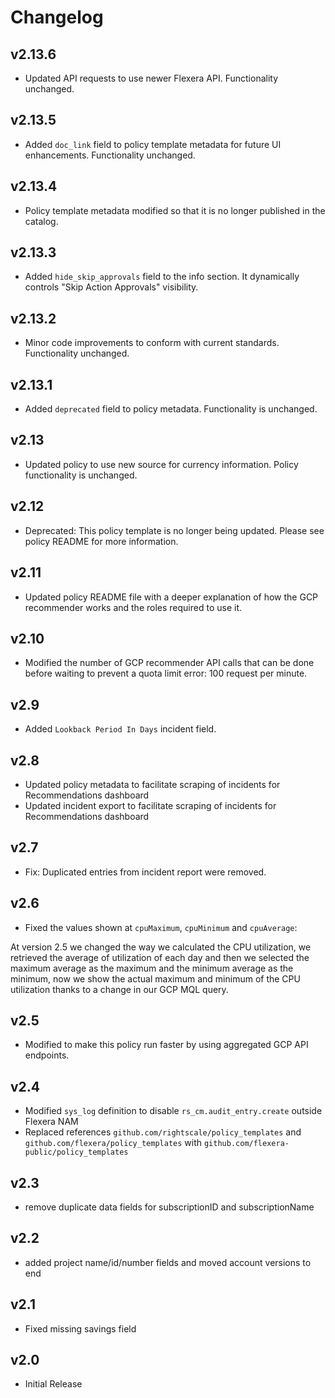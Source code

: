 # Changelog

## v2.13.6

- Updated API requests to use newer Flexera API. Functionality unchanged.

## v2.13.5

- Added `doc_link` field to policy template metadata for future UI enhancements. Functionality unchanged.

## v2.13.4

- Policy template metadata modified so that it is no longer published in the catalog.

## v2.13.3

- Added `hide_skip_approvals` field to the info section. It dynamically controls "Skip Action Approvals" visibility.

## v2.13.2

- Minor code improvements to conform with current standards. Functionality unchanged.

## v2.13.1

- Added `deprecated` field to policy metadata. Functionality is unchanged.

## v2.13

- Updated policy to use new source for currency information. Policy functionality is unchanged.

## v2.12

- Deprecated: This policy template is no longer being updated. Please see policy README for more information.

## v2.11

- Updated policy README file with a deeper explanation of how the GCP recommender works and the roles required to use it.

## v2.10

- Modified the number of GCP recommender API calls that can be done before waiting to prevent a quota limit error: 100 request per minute.

## v2.9

- Added `Lookback Period In Days` incident field.

## v2.8

- Updated policy metadata to facilitate scraping of incidents for Recommendations dashboard
- Updated incident export to facilitate scraping of incidents for Recommendations dashboard

## v2.7

- Fix: Duplicated entries from incident report were removed.

## v2.6

- Fixed the values shown at `cpuMaximum`, `cpuMinimum` and `cpuAverage`:

At version 2.5 we changed the way we calculated the CPU utilization, we retrieved the average of utilization of each day and then we selected the maximum average as the maximum and the minimum average as the minimum, now we show the actual maximum and minimum of the CPU utilization thanks to a change in our GCP MQL query.

## v2.5

- Modified to make this policy run faster by using aggregated GCP API endpoints.

## v2.4

- Modified `sys_log` definition to disable `rs_cm.audit_entry.create` outside Flexera NAM
- Replaced references `github.com/rightscale/policy_templates` and `github.com/flexera/policy_templates` with `github.com/flexera-public/policy_templates`

## v2.3

- remove duplicate data fields for subscriptionID and subscriptionName

## v2.2

- added project name/id/number fields and moved account versions to end

## v2.1

- Fixed missing savings field

## v2.0

- Initial Release
